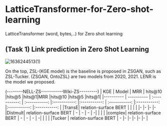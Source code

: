 # LatticeTransformer-for-Zero-shot-learning
LatticeTransformer (word, bytes,..) for Zero shot learning

## (Task 1) Link prediction in Zero Shot Learning 

![1636244513(1)](https://user-images.githubusercontent.com/33856565/140627681-720760e2-29dc-40c4-b37f-8427366f9729.jpg)

On the top, ZSL-(KGE model) is the baseline is proposed in ZSGAN, such as ZSL-Tucker. (ZSGAN, OntoZSL) are two models from 2020, 2021. LENR is the model we proposed.


(--------NELL-ZS-----------Wiki-ZS---------)
| KGE  | Model     | MRR     | hits@10     |hits@5     |hits@1|MRR     |hits@10     |hits@5     |hits@1|
|---------- | ---------- | :-----------:  | :-----------: |:-----------: |:-----------: | :-----------: |:-----------: |:-----------: |:-----------: |
|TransE|  relation-surface BERT  |    |   |   | |-    |-  |-  |-
|Distmult|   relation-surface BERT  |  -  | - | - | -|  |  | |
|complex|   relation-surface BERT  |  -  | - | - | -|  |  | |
|Tucker  |    relation-surface BERT   | -    |-    |-  |-    |-  |-  |

